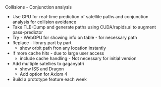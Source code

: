 Collisions - Conjunction analysis

- Use GPU for real-time prediction of satellite paths and conjunction analysis for collision avoidance
- Take TLE-Dump and generate paths using CUDA/rapids.ai to augment pass-predictor
- Try - WebGPU for showing info on table - for necessary path
- Replace - library part by part
    - show orbit path fron any location instantly
- If more cache hits - due to large user access
    - include cache handling - Not necessary for initial version 
- Add multiple satellies to gaganyatri
    - show ISS and Dragon
    - Add option for Axiom 4
- Build a prototype feature each week